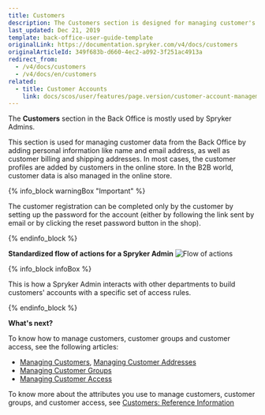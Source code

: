 ```yaml
---
title: Customers
description: The Customers section is designed for managing customer's data such as personal information, billing, and shipping addresses.
last_updated: Dec 21, 2019
template: back-office-user-guide-template
originalLink: https://documentation.spryker.com/v4/docs/customers
originalArticleId: 349f683b-d660-4ec2-a092-3f251ac4913a
redirect_from:
  - /v4/docs/customers
  - /v4/docs/en/customers
related:
  - title: Customer Accounts
    link: docs/scos/user/features/page.version/customer-account-management-feature-overview/customer-account-management-feature-overview.html
---
```


The **Customers** section in the Back Office is mostly used by Spryker Admins.

This section is used for managing customer data from the Back Office by adding personal information like name and email address, as well as customer billing and shipping addresses. In most cases, the customer profiles are added by customers in the online store. In the B2B world, customer data is also managed in the online store.

{% info_block warningBox "Important" %}

The customer registration can be completed only by the customer by setting up the password for the account (either by following the link sent by email or by clicking the reset password button in the shop).

{% endinfo_block %}

**Standardized flow of actions for a Spryker Admin**
![Flow of actions](https://spryker.s3.eu-central-1.amazonaws.com/docs/User+Guides/Back+Office+User+Guides/Customers/customers-section.png)

{% info_block infoBox %}

This is how a Spryker Admin interacts with other departments to build customers' accounts with a specific set of access rules.

{% endinfo_block %}


**What's next?**

To know how to manage customers, customer groups and customer access, see the following articles:

* [Managing Customers](/docs/scos/user/back-office-user-guides/{{page.version}}/customer/customer-customer-access-customer-groups/managing-customers.html), [Managing Customer Addresses](/docs/scos/user/back-office-user-guides/{{page.version}}/customer/customer-customer-access-customer-groups/managing-customer-addresses.html)
* [Managing Customer Groups](/docs/scos/user/back-office-user-guides/{{page.version}}/customer/customer-customer-access-customer-groups/managing-customer-groups.html)
* [Managing Customer Access](/docs/scos/user/back-office-user-guides/{{page.version}}/customer/customer-customer-access-customer-groups/managing-customer-access.html)

To know more about the attributes you use to manage customers, customer groups, and customer access, see [Customers: Reference Information](/docs/scos/user/back-office-user-guides/{{page.version}}/customer/customers-customer-access-customer-groups/references/customers-reference-information.html)

